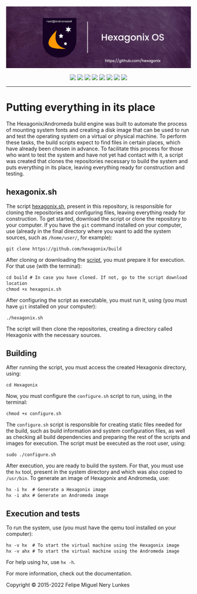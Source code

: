 <!-- Vamos adicionar o logotipo do sistema -->

<p align="center">
<img src="https://github.com/hexagonix/Doc/blob/main/Img/banner.png">
</p>

<div align="center">

![](https://img.shields.io/github/license/hexagonix/build.svg)
![](https://img.shields.io/github/stars/hexagonix/build.svg)
![](https://img.shields.io/github/issues/hexagonix/build.svg)
![](https://img.shields.io/github/issues-closed/hexagonix/build.svg)
![](https://img.shields.io/github/issues-pr/hexagonix/build.svg)
![](https://img.shields.io/github/issues-pr-closed/hexagonix/build.svg)
![](https://img.shields.io/github/downloads/hexagonix/build/total.svg)
![](https://img.shields.io/github/release/hexagonix/build.svg)

</div>

<hr>

# Putting everything in its place

The Hexagonix/Andromeda build engine was built to automate the process of mounting system fonts and creating a disk image that can be used to run and test the operating system on a virtual or physical machine. To perform these tasks, the build scripts expect to find files in certain places, which have already been chosen in advance. To facilitate this process for those who want to test the system and have not yet had contact with it, a script was created that clones the repositories necessary to build the system and puts everything in its place, leaving everything ready for construction and testing.

## hexagonix.sh

The script [hexagonix.sh](hexagonix.sh), present in this repository, is responsible for cloning the repositories and configuring files, leaving everything ready for construction. To get started, download the script or clone the repository to your computer. If you have the `git` command installed on your computer, use (already in the final directory where you want to add the system sources, such as `/home/user/`, for example):

```
git clone https://github.com/hexagonix/build
```

After cloning or downloading the [script](hexagonix.sh), you must prepare it for execution. For that use (with the terminal):

```
cd build # In case you have cloned. If not, go to the script download location
chmod +x hexagonix.sh
```

After configuring the script as executable, you must run it, using (you must have `git` installed on your computer):

```
./hexagonix.sh
```

The script will then clone the repositories, creating a directory called Hexagonix with the necessary sources.

## Building

After running the script, you must access the created Hexagonix directory, using:

```
cd Hexagonix
```

Now, you must configure the `configure.sh` script to run, using, in the terminal:

```
chmod +x configure.sh
```

The `configure.sh` script is responsible for creating static files needed for the build, such as build information and system configuration files, as well as checking all build dependencies and preparing the rest of the scripts and images for execution. The script must be executed as the root user, using:

```
sudo ./configure.sh
```

After execution, you are ready to build the system. For that, you must use the `hx` tool, present in the system directory and which was also copied to `/usr/bin`. To generate an image of Hexagonix and Andromeda, use:

```
hx -i hx  # Generate a Hexagonix image
hx -i ahx # Generate an Andromeda image
```

## Execution and tests

To run the system, use (you must have the qemu tool installed on your computer):

```
hx -v hx  # To start the virtual machine using the Hexagonix image
hx -v ahx # To start the virtual machine using the Andromeda image
```

For help using hx, use `hx -h`.

For more information, check out the documentation.

<!-- Versão do arquivo: 1.0 -->

Copyright © 2015-2022 Felipe Miguel Nery Lunkes
